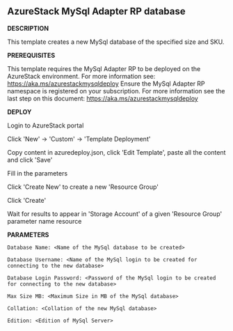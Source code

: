 ## AzureStack MySql Adapter RP database ##

<b>DESCRIPTION</b>

This template creates a new MySql database of the specified size and SKU.

<b>PREREQUISITES</b>

This template requires the MySql Adapter RP to be deployed on the AzureStack environment. For more information see: https://aka.ms/azurestackmysqldeploy
Ensure the MySql Adapter RP namespace is registered on your subscription. For more information see the last step on this document: https://aka.ms/azurestackmysqldeploy

<b>DEPLOY</b>

Login to AzureStack portal

Click 'New' -> 'Custom' -> 'Template Deployment'

Copy content in azuredeploy.json, click 'Edit Template', paste all the content and click 'Save'

Fill in the parameters

Click 'Create New' to create a new 'Resource Group'

Click 'Create'

Wait for results to appear in 'Storage Account' of a given 'Resource Group' parameter name resource

<b>PARAMETERS</b>
```Poweshell
Database Name: <Name of the MySql database to be created>

Database Username: <Name of the MySql login to be created for connecting to the new database>

Database Login Password: <Password of the MySql login to be created for connecting to the new database>

Max Size MB: <Maximum Size in MB of the MySql database>

Collation: <Collation of the new MySql database>

Edition: <Edition of MySql Server>

